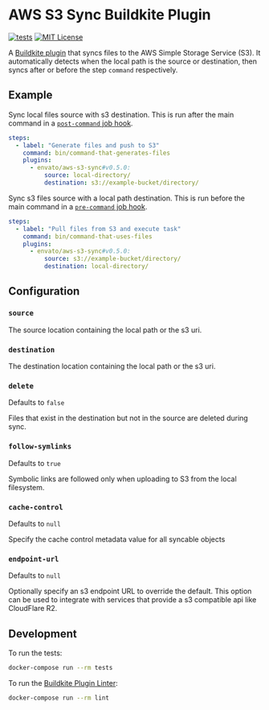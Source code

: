 # AWS S3 Sync Buildkite Plugin

[![tests](https://github.com/envato/aws-s3-sync-buildkite-plugin/actions/workflows/tests.yml/badge.svg?branch=main)](https://github.com/envato/aws-s3-sync-buildkite-plugin/actions/workflows/tests.yml)
[![MIT License](https://img.shields.io/badge/License-MIT-brightgreen.svg)](LICENSE)

A [Buildkite plugin] that syncs files to the AWS Simple Storage Service (S3). It automatically detects when the local path is the source or destination, then syncs after or before the step `command` respectively.

## Example

Sync local files source with s3 destination. This is run after the main command in a [`post-command` job hook](https://buildkite.com/docs/agent/v3/hooks#job-lifecycle-hooks).

```yml
steps:
  - label: "Generate files and push to S3"
    command: bin/command-that-generates-files
    plugins:
      - envato/aws-s3-sync#v0.5.0:
          source: local-directory/
          destination: s3://example-bucket/directory/
```

Sync s3 files source with a local path destination. This is run before the main command in a [`pre-command` job hook](https://buildkite.com/docs/agent/v3/hooks#job-lifecycle-hooks).

```yml
steps:
  - label: "Pull files from S3 and execute task"
    command: bin/command-that-uses-files
    plugins:
      - envato/aws-s3-sync#v0.5.0:
          source: s3://example-bucket/directory/
          destination: local-directory/
```

## Configuration

### `source`

The source location containing the local path or the s3 uri.

### `destination`

The destination location containing the local path or the s3 uri.

### `delete`

Defaults to `false`

Files that exist in the destination but not in the source are deleted during sync.

### `follow-symlinks`

Defaults to `true`

Symbolic links are followed only when uploading to S3 from the local filesystem. 

### `cache-control`

Defaults to `null`

Specify the cache control metadata value for all syncable objects 

### `endpoint-url`

Defaults to `null`

Optionally specify an s3 endpoint URL to override the default. This option can be used to integrate with services that provide a s3 compatible api like CloudFlare R2.

## Development

To run the tests:

```sh
docker-compose run --rm tests
```

To run the [Buildkite Plugin Linter]:

```sh
docker-compose run --rm lint
```

[Buildkite plugin]: https://buildkite.com/docs/agent/v3/plugins
[Buildkite Plugin Linter]: https://github.com/buildkite-plugins/buildkite-plugin-linter
